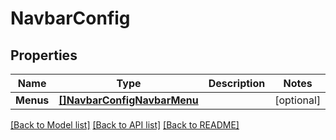 # NavbarConfig

## Properties

Name | Type | Description | Notes
------------ | ------------- | ------------- | -------------
**Menus** | [**[]NavbarConfigNavbarMenu**](NavbarConfig.NavbarMenu.md) |  | [optional] 

[[Back to Model list]](../README.md#documentation-for-models) [[Back to API list]](../README.md#documentation-for-api-endpoints) [[Back to README]](../README.md)



